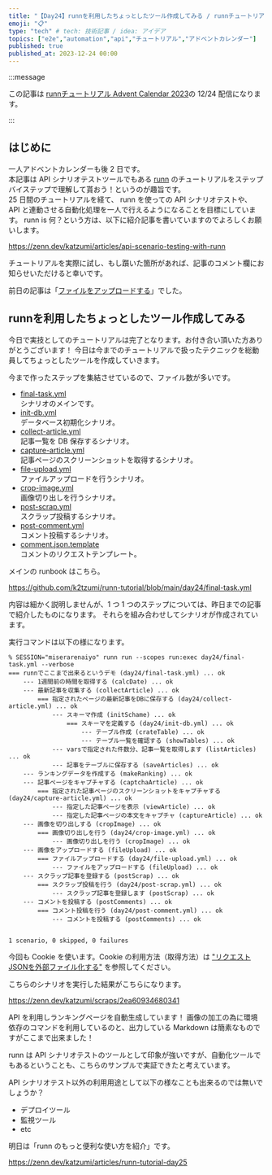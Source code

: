 ```yaml
---
title: "【Day24】runnを利用したちょっとしたツール作成してみる / runnチュートリアル"
emoji: "📋"
type: "tech" # tech: 技術記事 / idea: アイデア
topics: ["e2e","automation","api","チュートリアル","アドベントカレンダー"]
published: true
published_at: 2023-12-24 00:00
---
```


:::message

この記事は [runnチュートリアル Advent Calendar 2023](https://qiita.com/advent-calendar/2023/runn-tutorial)の 12/24 配信になります。

:::

## はじめに

一人アドベントカレンダーも後 2 日です。  
本記事は API シナリオテストツールでもある [runn](https://github.com/k1LoW/runn) のチュートリアルをステップバイステップで理解して貰おう！というのが趣旨です。  
25 日間のチュートリアルを経て、 runn を使っての API シナリオテストや、 API と連動させる自動化処理を一人で行えるようになることを目標にしています。 
runn is 何？という方は、以下に紹介記事を書いていますのでよろしくお願いします。

https://zenn.dev/katzumi/articles/api-scenario-testing-with-runn

チュートリアルを実際に試し、もし躓いた箇所があれば、記事のコメント欄にお知らせいただけると幸いです。

前日の記事は「[ファイルをアップロードする](https://zenn.dev/katzumi/articles/runn-tutorial-day23)」でした。

## runnを利用したちょっとしたツール作成してみる

今日で実技としてのチュートリアルは完了となります。お付き合い頂いた方ありがとうございます！
今日は今までのチュートリアルで扱ったテクニックを総動員してちょっとしたツールを作成していきます。

今まで作ったステップを集結させているので、ファイル数が多いです。

* [final-task.yml](https://github.com/k2tzumi/runn-tutorial/blob/main/day24/final-task.yml)  
シナリオのメインです。
* [init-db.yml](https://github.com/k2tzumi/runn-tutorial/blob/main/day24/init-db.yml)  
データベース初期化シナリオ。
* [collect-article.yml](https://github.com/k2tzumi/runn-tutorial/blob/main/day24/collect-article.yml)  
記事一覧を DB 保存するシナリオ。
* [capture-article.yml](https://github.com/k2tzumi/runn-tutorial/blob/main/day24/capture-article.yml)  
記事ページのスクリーンショットを取得するシナリオ。
* [file-upload.yml](https://github.com/k2tzumi/runn-tutorial/blob/main/day24/file-upload.yml)  
ファイルアップロードを行うシナリオ。
* [crop-image.yml](https://github.com/k2tzumi/runn-tutorial/blob/main/day24/crop-image.yml)  
画像切り出しを行うシナリオ。
* [post-scrap.yml](https://github.com/k2tzumi/runn-tutorial/blob/main/day24/post-scrap.yml)  
スクラップ投稿するシナリオ。
* [post-comment.yml](https://github.com/k2tzumi/runn-tutorial/blob/main/day24/post-comment.yml)  
コメント投稿するシナリオ。
* [comment.json.template](https://github.com/k2tzumi/runn-tutorial/blob/main/day24/comment.json.template)  
コメントのリクエストテンプレート。

メインの runbook はこちら。

https://github.com/k2tzumi/runn-tutorial/blob/main/day24/final-task.yml

内容は細かく説明しませんが、1 つ 1 つのステップについては、昨日までの記事で紹介したものになります。
それらを組み合わせしてシナリオが作成されています。

実行コマンドは以下の様になります。

```console
% SESSION="miserarenaiyo" runn run --scopes run:exec day24/final-task.yml --verbose
=== runnでここまで出来るというデモ (day24/final-task.yml) ... ok
    --- 1週間前の時間を取得する (calcDate) ... ok
    --- 最新記事を収集する (collectArticle) ... ok
        === 指定されたページの最新記事をDBに保存する (day24/collect-article.yml) ... ok
            --- スキーマ作成 (initSchame) ... ok
                === スキーマを定義する (day24/init-db.yml) ... ok
                    --- テーブル作成 (crateTable) ... ok
                    --- テーブル一覧を確認する (showTables) ... ok
            --- varsで指定された件数分、記事一覧を取得します (listArticles) ... ok
            --- 記事をテーブルに保存する (saveArticles) ... ok
    --- ランキングデータを作成する (makeRanking) ... ok
    --- 記事ページをキャプチャする (captchaArticle) ... ok
        === 指定された記事ページのスクリーンショットをキャプチャする (day24/capture-article.yml) ... ok
            --- 指定した記事ページを表示 (viewArticle) ... ok
            --- 指定した記事ページの本文をキャプチャ (captureArticle) ... ok
    --- 画像を切り出しする (cropImage) ... ok
        === 画像切り出しを行う (day24/crop-image.yml) ... ok
            --- 画像切り出しを行う (cropImage) ... ok
    --- 画像をアップロードする (fileUpload) ... ok
        === ファイルアップロードする (day24/file-upload.yml) ... ok
            --- ファイルをアップロードする (fileUpload) ... ok
    --- スクラップ記事を登録する (postScrap) ... ok
        === スクラップ投稿を行う (day24/post-scrap.yml) ... ok
            --- スクラップ記事を登録します (postScrap) ... ok
    --- コメントを投稿する (postComments) ... ok
        === コメント投稿を行う (day24/post-comment.yml) ... ok
            --- コメントを投稿する (postComments) ... ok


1 scenario, 0 skipped, 0 failures
```

今回も Cookie を使います。Cookie の利用方法（取得方法）は ["リクエストJSONを外部ファイル化する"](https://zenn.dev/katzumi/articles/runn-tutorial-day15) を参照してください。

こちらのシナリオを実行した結果がこちらになります。

https://zenn.dev/katzumi/scraps/2ea60934680341


API を利用しランキングページを自動生成しています！
画像の加工の為に環境依存のコマンドを利用しているのと、出力している Markdown は簡素なものですがここまで出来ました！

runn は API シナリオテストのツールとして印象が強いですが、自動化ツールでもあるということも、こちらのサンプルで実証できたと考えています。

API シナリオテスト以外の利用用途として以下の様なことも出来るのでは無いでしょうか？

* デプロイツール
* 監視ツール
* etc

明日は「runn のもっと便利な使い方を紹介」です。

https://zenn.dev/katzumi/articles/runn-tutorial-day25